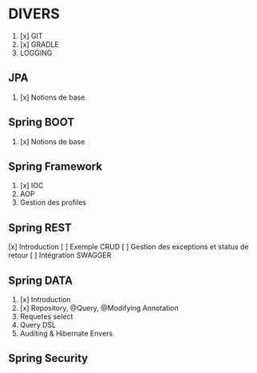 # DIVERS

1. [x] GIT
2. [x] GRADLE
3. LOGGING

## JPA

1. [x] Notions de base

## Spring BOOT

1. [x] Notions de base

## Spring Framework

1. [x] IOC
2. AOP
3. Gestion des profiles

## Spring REST

[x] Introduction
[ ] Exemple CRUD
[ ] Gestion des exceptions et status de retour
[ ] Intégration SWAGGER

## Spring DATA

1. [x] Introduction
2. [x] Repository, @Query, @Modifying Annotation
3. Requetes select
4. Query DSL
5. Auditing & Hibernate Envers

## Spring Security
